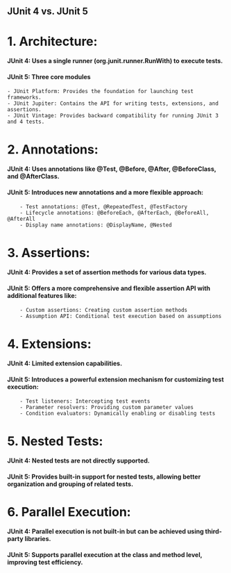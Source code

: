 ## JUnit 4 vs. JUnit 5

# 1. Architecture:
#### JUnit 4: Uses a single runner (org.junit.runner.RunWith) to execute tests.
#### JUnit 5: Three core modules
    - JUnit Platform: Provides the foundation for launching test frameworks.
    - JUnit Jupiter: Contains the API for writing tests, extensions, and assertions.
    - JUnit Vintage: Provides backward compatibility for running JUnit 3 and 4 tests.
# 2. Annotations:
#### JUnit 4: Uses annotations like @Test, @Before, @After, @BeforeClass, and @AfterClass.

#### JUnit 5: Introduces new annotations and a more flexible approach:

        - Test annotations: @Test, @RepeatedTest, @TestFactory
        - Lifecycle annotations: @BeforeEach, @AfterEach, @BeforeAll, @AfterAll
        - Display name annotations: @DisplayName, @Nested
# 3. Assertions:
#### JUnit 4: Provides a set of assertion methods for various data types.

#### JUnit 5: Offers a more comprehensive and flexible assertion API with additional features like:

        - Custom assertions: Creating custom assertion methods
        - Assumption API: Conditional test execution based on assumptions
# 4. Extensions:
#### JUnit 4: Limited extension capabilities.

#### JUnit 5: Introduces a powerful extension mechanism for customizing test execution:

        - Test listeners: Intercepting test events
        - Parameter resolvers: Providing custom parameter values
        - Condition evaluators: Dynamically enabling or disabling tests
# 5. Nested Tests:
#### JUnit 4: Nested tests are not directly supported.
#### JUnit 5: Provides built-in support for nested tests, allowing better organization and grouping of related tests.
# 6. Parallel Execution:
#### JUnit 4: Parallel execution is not built-in but can be achieved using third-party libraries.
#### JUnit 5: Supports parallel execution at the class and method level, improving test efficiency.    
